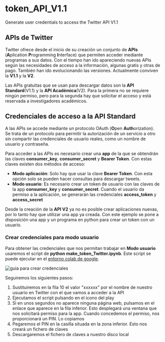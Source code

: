# token_API_V1.1
Generate user credentials to access the Twitter API V1.1

## APIs de Twitter

Twitter ofrece desde el inicio de su creación un conjunto de **APIs** (**A**plication **P**rogramming **I**nterface) que permiten acceder mediante programas a sus datos. Con el tiempo han ido apareciendo nuevas APIs según las necesidades de acceso a la información, algunas gratis y otras de pago. También han ido evolucionando las versiones. Actualmente conviven la **V1.1** y la **V2**.

Las APIs gratuitas que se usan para descargar datos son la **API Standard**(V1.1) y la **API Académica**(V2). Para la primera no se requiere ningún permiso, pero para la segunda hay que solicitar el acceso y está reservada a investigadores académicos.

## Credenciales de acceso a la API Standard

A las APIs se accede mediante un protocolo OAuth (**O**pen **Auth**orization). Se trata de un protocolo para permitir la autorización de un servicio a otro sin compartir las credenciales de usuario reales, como un nombre de usuario y contraseña.

Para acceder a las APIs es necesario crear una **app** de la que se obtendrán las claves **consumer_key**, **consumer_secret** y **Bearer Token**. Con estas claves existen dos métodos de acceso:

-   **Modo aplicación**: Solo hay que usar la clave **Bearer Token**. Con esta opción solo se pueden hacer consultas para descargar tweets.
-   **Modo usuario**: Es necesario crear un token de usuario con las claves de la app **consumer_key** y **consumer_secret**. Cuando el usuario da permiso a la aplicación, se generarán las credenciales **access_token** y **access_secret**

Desde la creación de la **API V2** ya no es posible crear aplicaciones nuevas, por lo tanto hay que utilizar una app ya creada. Con este ejemplo se pone a disposición una app y un programa en python para crear un token con un usuario.

### Crear credenciales para modo usuario

Para obtener las credenciales que nos permitan trabajar en **Modo usuario** usaremos el script de **python make_token_Twitter.ipynb**. Este script se puede ejecutar en el [entorno colab de google](https://colab.research.google.com/).

![guia para crear credenciales](crear_credenciales.jpg)

Seguiremos los siguientes pasos:

1.  Sustituiremos en la fila 10 el valor "xxxxxx" por el nombre de nuestro usuario en Twitter con el que vamos a acceder a la API
2.  Ejecutamos el script pulsando en el icono del play
3.  Si en unos segundos no aparece ninguna página web, pulsamos en el enlace que aparece en la fila inferior. Esto desplegará una ventana que nos solicitará permiso para la app. Cuando concedemos el permiso, nos proporcionará un PIN. Lo copiamos
4.  Pegaremos el PIN en la casilla situada en la zona inferior. Esto nos creará un fichero de claves
5.  Descargaremos el fichero de claves a nuestro disco local
